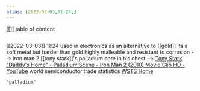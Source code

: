 ```yaml
---
alias: [2022-03-03,11:24,]
---
```

[[]]
table of content
```toc
```

[[2022-03-03]] 11:24
used in electronics as an alternative to [[gold]]
its a soft metal but harder than gold
highly malleable and resistant to corrosion --> iron man 2 [[tony stark]]'s palladium core in his chest --> [Tony Stark "Daddy's Home" - Palladium Scene - Iron Man 2 (2010) Movie Clip HD - YouTube](https://www.youtube.com/watch?v=Jm97Rc6OpxI)
world semiconductor trade statistics [WSTS Home](https://www.wsts.org/)
```query
"palladium"
```